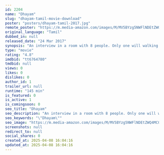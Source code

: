 ```yaml
---
id: 2204
name: "Dhayam"
slug: "dhayam-tamil-movie-download"
poster: "posters/dhayam-tamil-2017.jpg"
remote_poster: "https://m.media-amazon.com/images/M/MV5BYzg5NWFlNDEtZWQ4MC00YTc1LTk4Y2MtMDVmYTUzMmY4NjYwXkEyXkFqcGdeQXVyNzU2NzAyNzg@._V1_SX300.jpg"
original_language: "Tamil"
dubbed_in: null
released_date: "24 Mar 2017"
synopsis: "An interview in a room with 8 people. Only one will walking out of the room after one hour and he will be the ceo of the company."
type: "movie"
rating: "4.8"
imdbid: "tt6764780"
tmdbid: null
views: 0
likes: 0
dislikes: 0
author_id: 1
trailer_url: null
runtime: "145 min"
is_featured: 0
is_active: 1
is_comingsoon: 0
seo_title: "Dhayam"
seo_description: "An interview in a room with 8 people. Only one will walking out of the room after one hour and he will be the ceo of the company."
seo_keywords: "\"Dhayam\""
seo_image: "https://m.media-amazon.com/images/M/MV5BYzg5NWFlNDEtZWQ4MC00YTc1LTk4Y2MtMDVmYTUzMmY4NjYwXkEyXkFqcGdeQXVyNzU2NzAyNzg@._V1_SX300.jpg"
screenshots: null
redirect_to: null
social_shares: 0
created_at: 2025-04-08 16:04:16
updated_at: 2025-04-08 16:04:16
---
```


